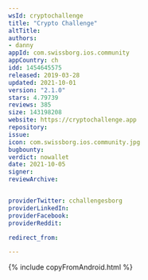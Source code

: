 ```yaml
---
wsId: cryptochallenge
title: "Crypto Challenge"
altTitle: 
authors:
- danny
appId: com.swissborg.ios.community
appCountry: ch
idd: 1454645575
released: 2019-03-28
updated: 2021-10-01
version: "2.1.0"
stars: 4.79739
reviews: 385
size: 143198208
website: https://cryptochallenge.app
repository: 
issue: 
icon: com.swissborg.ios.community.jpg
bugbounty: 
verdict: nowallet
date: 2021-10-05
signer: 
reviewArchive:


providerTwitter: cchallengesborg
providerLinkedIn: 
providerFacebook: 
providerReddit: 

redirect_from:

---
```



{% include copyFromAndroid.html %}

